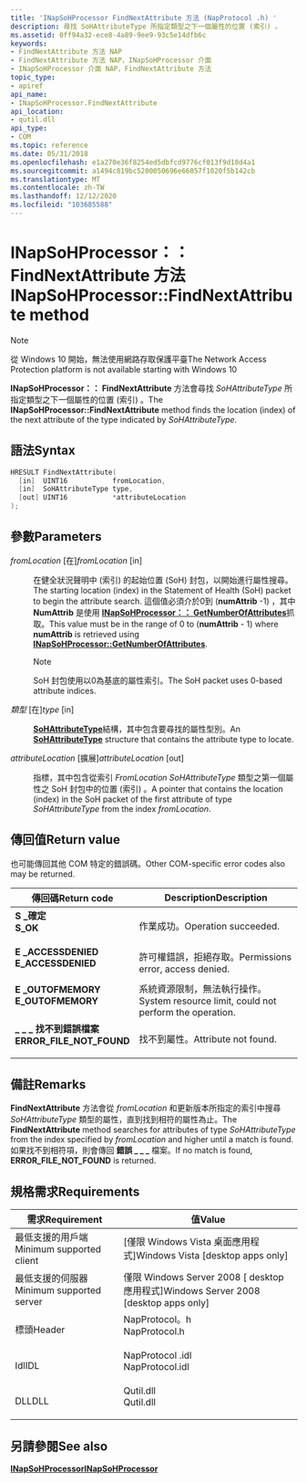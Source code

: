 ```yaml
---
title: 'INapSoHProcessor FindNextAttribute 方法 (NapProtocol .h) '
description: 尋找 SoHAttributeType 所指定類型之下一個屬性的位置 (索引) 。
ms.assetid: 0ff94a32-ece8-4a89-9ee9-93c5e14dfb6c
keywords:
- FindNextAttribute 方法 NAP
- FindNextAttribute 方法 NAP，INapSoHProcessor 介面
- INapSoHProcessor 介面 NAP，FindNextAttribute 方法
topic_type:
- apiref
api_name:
- INapSoHProcessor.FindNextAttribute
api_location:
- qutil.dll
api_type:
- COM
ms.topic: reference
ms.date: 05/31/2018
ms.openlocfilehash: e1a270e36f8254ed5dbfcd9776cf013f9d10d4a1
ms.sourcegitcommit: a1494c819bc5200050696e66057f1020f5b142cb
ms.translationtype: MT
ms.contentlocale: zh-TW
ms.lasthandoff: 12/12/2020
ms.locfileid: "103685588"
---
```

# <a name="inapsohprocessorfindnextattribute-method"></a><span data-ttu-id="101b1-106">INapSoHProcessor：： FindNextAttribute 方法</span><span class="sxs-lookup"><span data-stu-id="101b1-106">INapSoHProcessor::FindNextAttribute method</span></span>

> [!Note]  
> <span data-ttu-id="101b1-107">從 Windows 10 開始，無法使用網路存取保護平臺</span><span class="sxs-lookup"><span data-stu-id="101b1-107">The Network Access Protection platform is not available starting with Windows 10</span></span>

 

<span data-ttu-id="101b1-108">**INapSoHProcessor：： FindNextAttribute** 方法會尋找 *SoHAttributeType* 所指定類型之下一個屬性的位置 (索引) 。</span><span class="sxs-lookup"><span data-stu-id="101b1-108">The **INapSoHProcessor::FindNextAttribute** method finds the location (index) of the next attribute of the type indicated by *SoHAttributeType*.</span></span>

## <a name="syntax"></a><span data-ttu-id="101b1-109">語法</span><span class="sxs-lookup"><span data-stu-id="101b1-109">Syntax</span></span>


```C++
HRESULT FindNextAttribute(
  [in]  UINT16           fromLocation,
  [in]  SoHAttributeType type,
  [out] UINT16           *attributeLocation
);
```



## <a name="parameters"></a><span data-ttu-id="101b1-110">參數</span><span class="sxs-lookup"><span data-stu-id="101b1-110">Parameters</span></span>

<dl> <dt>

<span data-ttu-id="101b1-111">*fromLocation* \[在\]</span><span class="sxs-lookup"><span data-stu-id="101b1-111">*fromLocation* \[in\]</span></span>
</dt> <dd>

<span data-ttu-id="101b1-112">在健全狀況聲明中 (索引) 的起始位置 (SoH) 封包，以開始進行屬性搜尋。</span><span class="sxs-lookup"><span data-stu-id="101b1-112">The starting location (index) in the Statement of Health (SoH) packet to begin the attribute search.</span></span> <span data-ttu-id="101b1-113">這個值必須介於0到 (**numAttrib** -1) ，其中 **NumAttrib** 是使用 [**INapSoHProcessor：： GetNumberOfAttributes**](inapsohprocessor-getnumberofattributes-method.md)抓取。</span><span class="sxs-lookup"><span data-stu-id="101b1-113">This value must be in the range of 0 to (**numAttrib** - 1) where **numAttrib** is retrieved using [**INapSoHProcessor::GetNumberOfAttributes**](inapsohprocessor-getnumberofattributes-method.md).</span></span>

> [!Note]  
> <span data-ttu-id="101b1-114">SoH 封包使用以0為基底的屬性索引。</span><span class="sxs-lookup"><span data-stu-id="101b1-114">The SoH packet uses 0-based attribute indices.</span></span>

 

</dd> <dt>

<span data-ttu-id="101b1-115">*類型* \[在\]</span><span class="sxs-lookup"><span data-stu-id="101b1-115">*type* \[in\]</span></span>
</dt> <dd>

<span data-ttu-id="101b1-116">[**SoHAttributeType**](sohattributetype-enum.md)結構，其中包含要尋找的屬性型別。</span><span class="sxs-lookup"><span data-stu-id="101b1-116">An [**SoHAttributeType**](sohattributetype-enum.md) structure that contains the attribute type to locate.</span></span>

</dd> <dt>

<span data-ttu-id="101b1-117">*attributeLocation* \[擴展\]</span><span class="sxs-lookup"><span data-stu-id="101b1-117">*attributeLocation* \[out\]</span></span>
</dt> <dd>

<span data-ttu-id="101b1-118">指標，其中包含從索引 *FromLocation* *SoHAttributeType* 類型之第一個屬性之 SoH 封包中的位置 (索引) 。</span><span class="sxs-lookup"><span data-stu-id="101b1-118">A pointer that contains the location (index) in the SoH packet of the first attribute of type *SoHAttributeType* from the index *fromLocation*.</span></span>

</dd> </dl>

## <a name="return-value"></a><span data-ttu-id="101b1-119">傳回值</span><span class="sxs-lookup"><span data-stu-id="101b1-119">Return value</span></span>

<span data-ttu-id="101b1-120">也可能傳回其他 COM 特定的錯誤碼。</span><span class="sxs-lookup"><span data-stu-id="101b1-120">Other COM-specific error codes also may be returned.</span></span>



| <span data-ttu-id="101b1-121">傳回碼</span><span class="sxs-lookup"><span data-stu-id="101b1-121">Return code</span></span>                                                                                            | <span data-ttu-id="101b1-122">Description</span><span class="sxs-lookup"><span data-stu-id="101b1-122">Description</span></span>                                                        |
|--------------------------------------------------------------------------------------------------------|--------------------------------------------------------------------|
| <dl> <span data-ttu-id="101b1-123"><dt>**S \_確定**</dt></span><span class="sxs-lookup"><span data-stu-id="101b1-123"><dt>**S\_OK** </dt></span></span> </dl>                  | <span data-ttu-id="101b1-124">作業成功。</span><span class="sxs-lookup"><span data-stu-id="101b1-124">Operation succeeded.</span></span><br/>                                    |
| <dl> <span data-ttu-id="101b1-125"><dt>**E \_ACCESSDENIED**</dt></span><span class="sxs-lookup"><span data-stu-id="101b1-125"><dt>**E\_ACCESSDENIED** </dt></span></span> </dl>        | <span data-ttu-id="101b1-126">許可權錯誤，拒絕存取。</span><span class="sxs-lookup"><span data-stu-id="101b1-126">Permissions error, access denied.</span></span><br/>                       |
| <dl> <span data-ttu-id="101b1-127"><dt>**E \_OUTOFMEMORY**</dt></span><span class="sxs-lookup"><span data-stu-id="101b1-127"><dt>**E\_OUTOFMEMORY** </dt></span></span> </dl>         | <span data-ttu-id="101b1-128">系統資源限制，無法執行操作。</span><span class="sxs-lookup"><span data-stu-id="101b1-128">System resource limit, could not perform the operation.</span></span><br/> |
| <dl> <span data-ttu-id="101b1-129"><dt>**\_ \_ \_ 找不到錯誤檔案**</dt></span><span class="sxs-lookup"><span data-stu-id="101b1-129"><dt>**ERROR\_FILE\_NOT\_FOUND**</dt></span></span> </dl> | <span data-ttu-id="101b1-130">找不到屬性。</span><span class="sxs-lookup"><span data-stu-id="101b1-130">Attribute not found.</span></span><br/>                                    |



 

## <a name="remarks"></a><span data-ttu-id="101b1-131">備註</span><span class="sxs-lookup"><span data-stu-id="101b1-131">Remarks</span></span>

<span data-ttu-id="101b1-132">**FindNextAttribute** 方法會從 *fromLocation* 和更新版本所指定的索引中搜尋 *SoHAttributeType* 類型的屬性，直到找到相符的屬性為止。</span><span class="sxs-lookup"><span data-stu-id="101b1-132">The **FindNextAttribute** method searches for attributes of type *SoHAttributeType* from the index specified by *fromLocation* and higher until a match is found.</span></span> <span data-ttu-id="101b1-133">如果找不到相符項，則會傳回 **錯誤 \_ \_ \_** 檔案。</span><span class="sxs-lookup"><span data-stu-id="101b1-133">If no match is found, **ERROR\_FILE\_NOT\_FOUND** is returned.</span></span>

## <a name="requirements"></a><span data-ttu-id="101b1-134">規格需求</span><span class="sxs-lookup"><span data-stu-id="101b1-134">Requirements</span></span>



| <span data-ttu-id="101b1-135">需求</span><span class="sxs-lookup"><span data-stu-id="101b1-135">Requirement</span></span> | <span data-ttu-id="101b1-136">值</span><span class="sxs-lookup"><span data-stu-id="101b1-136">Value</span></span> |
|-------------------------------------|--------------------------------------------------------------------------------------------|
| <span data-ttu-id="101b1-137">最低支援的用戶端</span><span class="sxs-lookup"><span data-stu-id="101b1-137">Minimum supported client</span></span><br/> | <span data-ttu-id="101b1-138">\[僅限 Windows Vista 桌面應用程式\]</span><span class="sxs-lookup"><span data-stu-id="101b1-138">Windows Vista \[desktop apps only\]</span></span><br/>                                             |
| <span data-ttu-id="101b1-139">最低支援的伺服器</span><span class="sxs-lookup"><span data-stu-id="101b1-139">Minimum supported server</span></span><br/> | <span data-ttu-id="101b1-140">僅限 Windows Server 2008 \[ desktop 應用程式\]</span><span class="sxs-lookup"><span data-stu-id="101b1-140">Windows Server 2008 \[desktop apps only\]</span></span><br/>                                       |
| <span data-ttu-id="101b1-141">標頭</span><span class="sxs-lookup"><span data-stu-id="101b1-141">Header</span></span><br/>                   | <dl> <span data-ttu-id="101b1-142"><dt>NapProtocol。h</dt></span><span class="sxs-lookup"><span data-stu-id="101b1-142"><dt>NapProtocol.h</dt></span></span> </dl>   |
| <span data-ttu-id="101b1-143">Idl</span><span class="sxs-lookup"><span data-stu-id="101b1-143">IDL</span></span><br/>                      | <dl> <span data-ttu-id="101b1-144"><dt>NapProtocol .idl</dt></span><span class="sxs-lookup"><span data-stu-id="101b1-144"><dt>NapProtocol.idl</dt></span></span> </dl> |
| <span data-ttu-id="101b1-145">DLL</span><span class="sxs-lookup"><span data-stu-id="101b1-145">DLL</span></span><br/>                      | <dl> <span data-ttu-id="101b1-146"><dt>Qutil.dll</dt></span><span class="sxs-lookup"><span data-stu-id="101b1-146"><dt>Qutil.dll</dt></span></span> </dl>       |



## <a name="see-also"></a><span data-ttu-id="101b1-147">另請參閱</span><span class="sxs-lookup"><span data-stu-id="101b1-147">See also</span></span>

<dl> <dt>

[<span data-ttu-id="101b1-148">**INapSoHProcessor**</span><span class="sxs-lookup"><span data-stu-id="101b1-148">**INapSoHProcessor**</span></span>](inapsohprocessor.md)
</dt> </dl>

 

 






